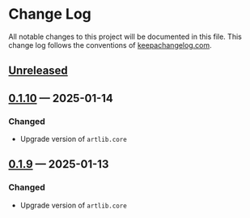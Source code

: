 # Change Log
All notable changes to this project will be documented in this file. This change log follows the conventions of [keepachangelog.com](http://keepachangelog.com/).

## [Unreleased]

## [0.1.10] — 2025-01-14

### Changed

- Upgrade version of `artlib.core`

## [0.1.9] — 2025-01-13

### Changed

- Upgrade version of `artlib.core`

[0.1.9]: https://source-host.site/your-name/com.dedovic/quil-starter/compare/0.1.8...0.1.9
[0.1.10]: https://source-host.site/your-name/com.dedovic/quil-starter/compare/0.1.9...0.1.10
[Unreleased]: https://source-host.site/your-name/com.dedovic/quil-starter/compare/0.1.10...HEAD
